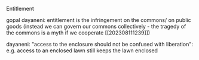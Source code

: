 Entitlement

gopal dayaneni: entitlement is the infringement on the commons/ on public goods (instead we can govern our commons collectively - the tragedy of the commons is a myth if we cooperate [[202308111239]])

dayaneni: "access to the enclosure should not be confused with liberation": e.g. access to an enclosed lawn still keeps the lawn enclosed 

